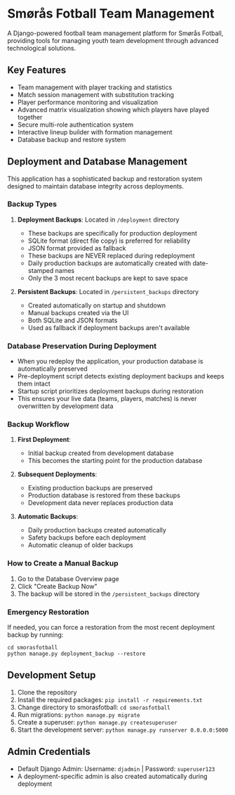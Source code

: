 # Smørås Fotball Team Management

A Django-powered football team management platform for Smørås Fotball, providing tools for managing youth team development through advanced technological solutions.

## Key Features

- Team management with player tracking and statistics
- Match session management with substitution tracking
- Player performance monitoring and visualization
- Advanced matrix visualization showing which players have played together
- Secure multi-role authentication system
- Interactive lineup builder with formation management
- Database backup and restore system

## Deployment and Database Management

This application has a sophisticated backup and restoration system designed to maintain database integrity across deployments.

### Backup Types

1. **Deployment Backups**: Located in `/deployment` directory
   - These backups are specifically for production deployment
   - SQLite format (direct file copy) is preferred for reliability
   - JSON format provided as fallback
   - These backups are NEVER replaced during redeployment
   - Daily production backups are automatically created with date-stamped names
   - Only the 3 most recent backups are kept to save space

2. **Persistent Backups**: Located in `/persistent_backups` directory
   - Created automatically on startup and shutdown
   - Manual backups created via the UI
   - Both SQLite and JSON formats
   - Used as fallback if deployment backups aren't available

### Database Preservation During Deployment

- When you redeploy the application, your production database is automatically preserved
- Pre-deployment script detects existing deployment backups and keeps them intact
- Startup script prioritizes deployment backups during restoration
- This ensures your live data (teams, players, matches) is never overwritten by development data

### Backup Workflow

1. **First Deployment**:
   - Initial backup created from development database
   - This becomes the starting point for the production database

2. **Subsequent Deployments**:
   - Existing production backups are preserved
   - Production database is restored from these backups
   - Development data never replaces production data

3. **Automatic Backups**:
   - Daily production backups created automatically
   - Safety backups before each deployment
   - Automatic cleanup of older backups

### How to Create a Manual Backup

1. Go to the Database Overview page
2. Click "Create Backup Now"
3. The backup will be stored in the `/persistent_backups` directory

### Emergency Restoration

If needed, you can force a restoration from the most recent deployment backup by running:

```
cd smorasfotball
python manage.py deployment_backup --restore
```

## Development Setup

1. Clone the repository
2. Install the required packages: `pip install -r requirements.txt`
3. Change directory to smorasfotball: `cd smorasfotball`
4. Run migrations: `python manage.py migrate`
5. Create a superuser: `python manage.py createsuperuser`
6. Start the development server: `python manage.py runserver 0.0.0.0:5000`

## Admin Credentials

- Default Django Admin: Username: `djadmin` | Password: `superuser123`
- A deployment-specific admin is also created automatically during deployment